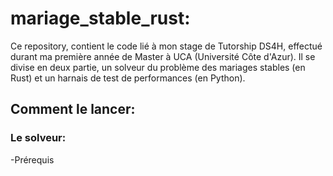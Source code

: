 # mariage_stable_rust:

Ce repository, contient le code lié à mon stage de Tutorship DS4H, effectué durant ma première année de Master à UCA (Université Côte d'Azur).
Il se divise en deux partie, un solveur du problème des mariages stables (en Rust) et un harnais de test de performances (en Python).

## Comment le lancer:
### Le solveur:
-Prérequis
